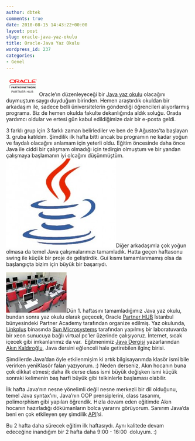 ```yaml
---
author: dbtek
comments: true
date: 2010-08-15 14:43:22+00:00
layout: post
slug: oracle-java-yaz-okulu
title: Oracle-Java Yaz Okulu
wordpress_id: 237
categories:
- Genel
---
```


![](/assets/media/2010/08/safe_image.gif)Oracle’ın düzenleyeceği bir [Java yaz okulu](http://www.google.com.tr/url?sa=t&source=web&cd=2&ved=0CB0QFjAB&url=http%3A%2F%2Femeapressoffice.oracle.com%2FPress-Releases%2FOracle-dan-Gen%25C3%25A7lere-%25C3%259Ccretsiz-Java-E%25C4%259Fitimi-ve-Kariyer-F%25C4%25B1rsat%25C4%25B1-1473.aspx&ei=xudnTOHWCMbuOaWPzbkF&usg=AFQjCNH0kXnQ1Xs68Uv5arXOVO7XDU5hmg&sig2=b7w8pf8EgBBsiE5saZTl6w) olacağını duymuştum saygı duyduğum birinden. Hemen araştırdık okuldan bir arkadaşım ile, sadece belli üniversitelerin gönderdiği öğrencileri alıyorlarmış programa. Biz de hemen okulda fakulte dekanlığında aldık soluğu. Orada yardımcı oldular ve ertesi gün kabul edildiğimize dair bir e-posta geldi.

3 farklı grup için 3 farklı zaman belirlediler ve ben de 9 Ağustos’ta  başlayan 3. gruba katıldım. Şimdilik ilk hafta bitti ancak bu programın  ne kadar yoğun ve faydalı olacağını anlamam için yeterli oldu. Eğitim  öncesinde daha önce Java ile ciddi bir çalışmam olmadığı için tedirgin  olmuştum ve bir yandan çalışmaya başlamanın iyi olcağını düşünmüştüm.<!-- more --> ![](/assets/media/2010/08/java-300x243.jpg)Diğer arkadaşımla çok yoğun olmasa da temel Java çalışmalarımızı tamamladık. Hatta geçen haftasonu swing ile küçük bir proje de geliştirdik. Gui kısmı tamamlanmamış olsa da başlangıçta bizim için büyük bir başarıydı.

![](/assets/media/2010/08/eefbd75ead.jpg)Dün 1. haftasını tamamladığımız Java yaz okulu, bundan sonra yaz okulu olarak geçecek, Oracle [Partner HUB](http://www.oracle.com/partners/en/most-popular-resources/027395_tr.htm) İstanbul bünyesindeki Partner Academy tarafından organize edilmiş. Yaz okulunda, [Linkplus](http://www.linkplus.com.tr) binasında [Sun Microsystems](http://tr.sun.com) tarafından yapılmış bir laboratuvarda bir xeon sunucuya bağlı virtual pc’ler üzerinde çalışıyoruz. İnternet, sıcak içecek gibi imkanlarımız da var.  Eğitmenimiz [Java Dergisi](http://www.javadergisi.com/) yazarlarından [Akın Kaldıroğlu](http://javaturk.org), Java dersini eğlenceli hale getirebilen ilginç birisi.

Şimdilerde Java’dan öyle etkilenmişim ki artık bilgisayarımda klasör ismi bile verirken yeniKlasör falan yazıyorum. :) Neden derseniz, Akın hocanın buna çok dikkat etmesi; daha ilk derse class ismi büyük değişken ismi küçük sonraki kelimenin baş harfi büyük gibi telkinlerle başlaması olabilir.

İlk hafta Java’nın nesne yönelimli değil nesne merkezli bir dil olduğunu, temel Java syntax’ını, Java’nın OOP prensiplerini, class tasarımı, polimorphism gibi yapıları öğrendik. Hızla devam eden eğitimde Akın hocanın hazırladığı dökümanların bolca yararını görüyorum. Sanırım Java’da beni en çok etkileyen şey şimdilik [API](http://download.oracle.com/javase/6/docs/api/)’si.

Bu 2 hafta daha sürecek eğitim ilk haftasıydı. Aynı kalitede devam edeceğine inandığım bir 2 hafta daha 9:00 - 16:00  doluyum. :)
